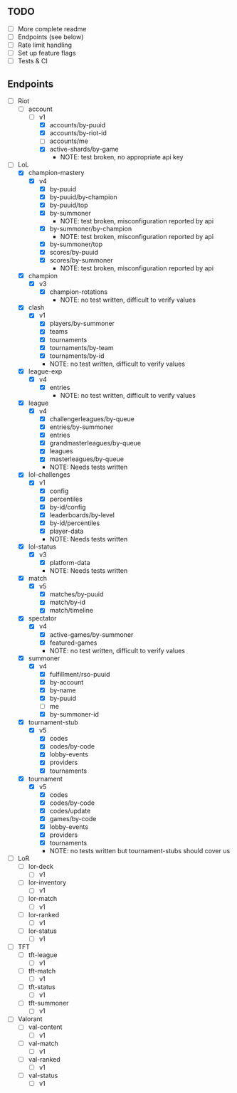 ## TODO
- [ ] More complete readme
- [ ] Endpoints (see below)
- [ ] Rate limit handling
- [ ] Set up feature flags
- [ ] Tests & CI

## Endpoints
- [ ] Riot
  - [ ] account
    - [ ] v1
      - [x] accounts/by-puuid
      - [x] accounts/by-riot-id
      - [ ] accounts/me
      - [x] active-shards/by-game
        - NOTE: test broken, no appropriate api key
- [ ] LoL
  - [x] champion-mastery
    - [x] v4
      - [x] by-puuid
      - [x] by-puuid/by-champion
      - [x] by-puuid/top
      - [x] by-summoner
        - NOTE: test broken, misconfiguration reported by api
      - [x] by-summoner/by-champion
        - NOTE: test broken, misconfiguration reported by api
      - [x] by-summoner/top
      - [x] scores/by-puuid
      - [x] scores/by-summoner
        - NOTE: test broken, misconfiguration reported by api
  - [x] champion
    - [x] v3
      - [x] champion-rotations
        - NOTE: no test written, difficult to verify values
  - [x] clash
    - [x] v1
      - [x] players/by-summoner
      - [x] teams
      - [x] tournaments
      - [x] tournaments/by-team
      - [x] tournaments/by-id
      - NOTE: no test written, difficult to verify values
  - [x] league-exp
    - [x] v4
      - [x] entries
        - NOTE: no test written, difficult to verify values
  - [x] league
    - [x] v4
      - [x] challengerleagues/by-queue
      - [x] entries/by-summoner
      - [x] entries
      - [x] grandmasterleagues/by-queue
      - [x] leagues
      - [x] masterleagues/by-queue
      - NOTE: Needs tests written
  - [x] lol-challenges
    - [x] v1
      - [x] config
      - [x] percentiles
      - [x] by-id/config
      - [x] leaderboards/by-level
      - [x] by-id/percentiles
      - [x] player-data
      - NOTE: Needs tests written
  - [x] lol-status
    - [x] v3
      - [x] platform-data
      - NOTE: Needs tests written
  - [x] match
    - [x] v5
      - [x] matches/by-puuid
      - [x] match/by-id
      - [x] match/timeline
  - [x] spectator
    - [x] v4
      - [x] active-games/by-summoner
      - [x] featured-games
      - NOTE: no test written, difficult to verify values
  - [x] summoner
    - [x] v4
      - [x] fulfillment/rso-puuid
      - [x] by-account
      - [x] by-name
      - [x] by-puuid
      - [ ] me
      - [x] by-summoner-id
  - [x] tournament-stub
    - [x] v5
      - [x] codes
      - [x] codes/by-code
      - [x] lobby-events
      - [x] providers
      - [x] tournaments
  - [x] tournament
    - [x] v5
      - [x] codes
      - [x] codes/by-code
      - [x] codes/update
      - [x] games/by-code
      - [x] lobby-events
      - [x] providers
      - [x] tournaments
      - NOTE: no tests written but tournament-stubs should cover us
- [ ] LoR
  - [ ] lor-deck
    - [ ] v1
  - [ ] lor-inventory
    - [ ] v1
  - [ ] lor-match
    - [ ] v1
  - [ ] lor-ranked
    - [ ] v1
  - [ ] lor-status
    - [ ] v1
- [ ] TFT
  - [ ] tft-league
    - [ ] v1
  - [ ] tft-match
    - [ ] v1
  - [ ] tft-status
    - [ ] v1
  - [ ] tft-summoner
    - [ ] v1
- [ ] Valorant
  - [ ] val-content
    - [ ] v1
  - [ ] val-match
    - [ ] v1
  - [ ] val-ranked
    - [ ] v1
  - [ ] val-status
    - [ ] v1
